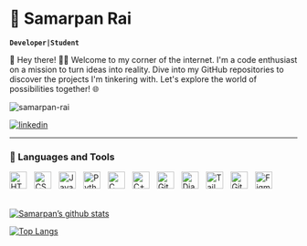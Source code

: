 # 🥟 Samarpan Rai

**`Developer|Student`**

👋 Hey there! 👨‍💻 Welcome to my corner of the internet. I'm a code enthusiast on a mission to turn ideas into reality. Dive into my GitHub repositories to discover the projects I'm tinkering with. Let's explore the world of possibilities together! 🌐

<img src="https://komarev.com/ghpvc/?username=samarpan-rai11&label=Profile%20views&color=yellow&style=for-the-badge" alt="samarpan-rai" />

[![linkedin](https://img.shields.io/badge/linkedin-0A66C2?style=for-the-badge&logo=linkedin&logoColor=white)](https://www.linkedin.com/in/samarpan-rai-809a5a293/)


---

### 🧰 Languages and Tools

<img align="left" alt="HTML" width="30px" style="padding-right:10px;" src="https://cdn.jsdelivr.net/gh/devicons/devicon/icons/html5/html5-plain.svg" />
<img align="left" alt="CSS" width="30px" style="padding-right:10px;" src="https://cdn.jsdelivr.net/gh/devicons/devicon/icons/css3/css3-plain.svg" />
<img align="left" alt="JavaScript" width="30px" style="padding-right:10px;" src="https://cdn.jsdelivr.net/gh/devicons/devicon/icons/javascript/javascript-plain.svg" />
<img align="left" alt="Python" width="30px" style="padding-right:10px;" src="https://cdn.jsdelivr.net/gh/devicons/devicon/icons/python/python-plain.svg" />
<img align="left" alt="C" width="30px" style="padding-right:10px;" img src="https://cdn.jsdelivr.net/gh/devicons/devicon/icons/c/c-original.svg" />         
<img align="left" alt="C++" width="30px" style="padding-right:10px;" src="https://cdn.jsdelivr.net/gh/devicons/devicon/icons/cplusplus/cplusplus-original.svg" />
<img align="left" alt="GitHub" width="30px" style="padding-right:10px;" src="https://cdn.worldvectorlogo.com/logos/github-icon-1.svg" />
<img align="left" alt="Django" width="30px" style="padding-right:10px;" src="https://cdn.worldvectorlogo.com/logos/django.svg" />
<img align="left" alt="Tailwind" width="30px" style="padding-right:10px;" src="[https://cdn.jsdelivr.net/gh/devicons/devicon/icons/tailwindcss/tailwindcss-plain.svg](https://cdn.worldvectorlogo.com/logos/tailwind-css-2.svg)" />
<img align="left" alt="Git" width="30px" style="padding-right:10px;" src="https://cdn.jsdelivr.net/gh/devicons/devicon/icons/git/git-original.svg" />
<img align="left" alt="Figma" width="30px" style="padding-right:10px;" img src="https://cdn.jsdelivr.net/gh/devicons/devicon/icons/figma/figma-original.svg" />
<br />

<br/>
<br/>


[![Samarpan’s github stats](https://github-readme-stats.vercel.app/api?username=samarpan-rai11)](https://github.com/samarpan-rai11)
<br/>

[![Top Langs](https://github-readme-stats.vercel.app/api/top-langs/?username=samarpan-rai11&layout=compact)](https://github.com/samarpan-rai11)

